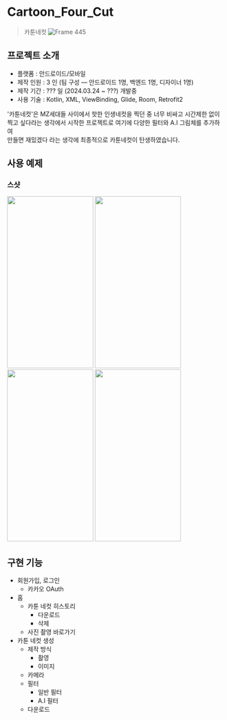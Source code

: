 # Cartoon_Four_Cut
> 카툰네컷
![Frame 445](https://github.com/JangWoojun/Cartoon_Four_Cut/assets/102157871/b5ced4a2-4da1-4a15-b9ac-68ba1ae68f0d)

## 프로젝트 소개

- 플랫폼 : 안드로이드/모바일
- 제작 인원 : 3 인 (팀 구성 ― 안드로이드 1명, 백엔드 1명, 디자이너 1명)
- 제작 기간 : ??? 일 (2024.03.24 ~ ???) 개발중
- 사용 기술 : Kotlin, XML, ViewBinding, Glide, Room, Retrofit2

'카툰네컷'은 MZ세대들 사이에서 핫한 인생네컷을 찍던 중 너무 비싸고 시간제한 없이<br>
찍고 싶다라는 생각에서 시작한 프로젝트로 여기에 다양한 필터와 A.I 그림체를 추가하여<br>
만들면 재밌겠다 라는 생각에 최종적으로 카툰네컷이 탄생하였습니다.

## 사용 예제
<!--
### 시연 영상

https://github.com/JangWoojun/A.child/assets/102157871/fbdfb9e0-137d-4e53-aaab-4bc55ffda427
-->

### 스샷

<div style="text-align: left;">
    <img src="https://github.com/JangWoojun/Cartoon_Four_Cut/assets/102157871/d9b99650-d7fb-4043-9c51-1092c4fccaf0"  width="200" height="400"/>
    <img src="https://github.com/JangWoojun/Cartoon_Four_Cut/assets/102157871/acbd9bd3-c132-4798-a913-41076c7e88f1"  width="200" height="400"/>
    <img src="https://github.com/JangWoojun/Cartoon_Four_Cut/assets/102157871/0d69da71-b40e-441d-b2f3-f2d62bfeb553"  width="200" height="400"/>
    <img src="https://github.com/JangWoojun/Cartoon_Four_Cut/assets/102157871/92a2e166-3b35-4f34-9e3e-f20bcbdba12d"  width="200" height="400"/>
</div>

## 구현 기능

- 회원가입, 로그인
    - 카카오 OAuth
- 홈
    - 카툰 네컷 히스토리
        - 다운로드
        - 삭제
    - 사진 촬영 바로가기
- 카툰 네컷 생성
    - 제작 방식
        - 촬영
        - 이미지
    - 카메라
    - 필터
        - 일반 필터
        - A.I 필터
    - 다운로드

<br>
<!--

## 배운 점 & 아쉬운 점 & 이슈

배운 점 및 아쉬운 점, 이슈 등은 블로그 회로록을 정리하였습니다. 관심 있으시다면 해당 [포스트]()를 확인해주세요.

## 느낀 점

A.아이 프로젝트에서 Kotlin을 사용한 Android 앱 개발 총괄 및 구글 플레이 스토어 출시, A.아이 앱 디자인을 담당하였으며 개발한 주요 기능으로는 가이드 이미지가 있는 카메라 구현이 있습니다. 해당 앱을 통해 처음으로 API, 카메라 등 새로운 기술 사용 및 습득 경험과 팀프로젝트 경험을 얻을 수 있었습니다. 또한 인생 첫 참가한 대회인 'STA+C 2023'에서 최우수상을 수상하게 되면서 스스로 시작한 앱 개발자라는 길에 대한 확신과 노력을 보상 받았다는 기분을 느꼈습니다.

## 설치 방법

- 구글 플레이스토어 주소 : [링크](https://play.google.com/store/apps/details?id=com.woojun.ai)
-->
